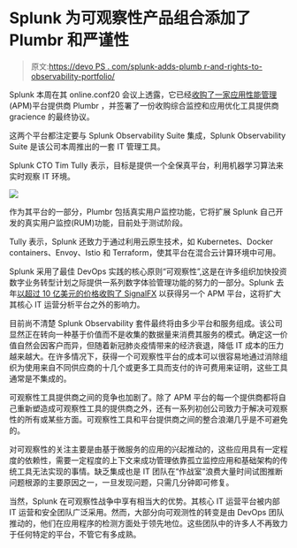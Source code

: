 # Splunk 为可观察性产品组合添加了 Plumbr 和严谨性

> 原文:[https://devo PS . com/splunk-adds-plumb r-and-rights-to-observability-portfolio/](https://devops.com/splunk-adds-plumbr-and-rigor-to-observability-portfolio/)

Splunk 本周在其 online.conf20 会议上透露，它已经[收购了一家](https://www.splunk.com/en_us/newsroom/press-releases/2020/splunk-to-acquire-plumbr-and-rigor-expanding-the-worlds-most-comprehensive-observability-portfolio.html)[应用性能管理](https://devops.com/?s=application%20performance%20management) (APM)平台提供商 Plumbr ，并签署了一份收购综合监控和应用优化工具提供商 gracience 的最终协议。

这两个平台都注定要与 Splunk Observability Suite 集成，Splunk Observability Suite 是该公司本周推出的一套 IT 管理工具。

Splunk CTO Tim Tully 表示，目标是提供一个全保真平台，利用机器学习算法来实时观察 IT 环境。

![](../Images/ad65223389ea86c8a33ba8adced8b444.png)

作为其平台的一部分，Plumbr 包括真实用户监控功能，它将扩展 Splunk 自己开发的真实用户监控(RUM)功能，目前处于测试阶段。

Tully 表示，Splunk 还致力于通过利用云原生技术，如 Kubernetes、Docker containers、Envoy、Istio 和 Terraform，使其平台在混合云计算环境中可用。

Splunk 采用了最佳 DevOps 实践的核心原则“可观察性”,这是在许多组织加快投资数字业务转型计划之际提供一系列数字体验管理功能的努力的一部分。Splunk 去年[以超过 10 亿美元的价格收购了 SignalFX](https://devops.com/splunk-to-acquire-signalfx-to-gain-apm-platform/) 以获得另一个 APM 平台，这将扩大其核心 IT 运营分析平台之外的影响力。

目前尚不清楚 Splunk Observability 套件最终将由多少平台和服务组成。该公司显然正在转向一种基于价值而不是收集的数据量来消费其服务的模式。确定这一价值自然会因客户而异，但随着新冠肺炎疫情带来的经济衰退，降低 IT 成本的压力越来越大。在许多情况下，获得一个可观察性平台的成本可以很容易地通过消除组织为使用来自不同供应商的十几个或更多工具而支付的许可费用来证明，这些工具通常是不集成的。

可观察性工具提供商之间的竞争也加剧了。除了 APM 平台的每一个提供商都将自己重新塑造成可观察性工具的提供商之外，还有一系列初创公司致力于解决可观察性的所有或某些方面。可观察性工具和平台提供商之间的整合浪潮几乎是不可避免的。

对可观察性的关注主要是由基于微服务的应用的兴起推动的，这些应用具有一定程度的依赖性，需要一定程度的上下文来成功管理依靠孤立监控应用和基础架构的传统工具无法实现的事情。缺乏集成也是 IT 团队在“作战室”浪费大量时间试图推断问题根源的主要原因之一，一旦发现问题，只需几分钟即可修复。

当然，Splunk 在可观察性战争中享有相当大的优势。其核心 IT 运营平台被内部 IT 运营和安全团队广泛采用。然而，大部分向可观测性的转变是由 DevOps 团队推动的，他们在应用程序的检测方面处于领先地位。这些团队中的许多人不再致力于任何特定的平台，不管它有多成熟。